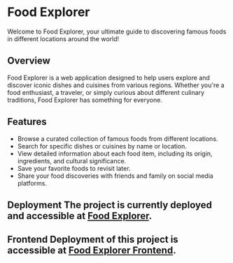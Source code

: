 # Food Explorer

Welcome to Food Explorer, your ultimate guide to discovering famous foods in different locations around the world!

## Overview

Food Explorer is a web application designed to help users explore and discover iconic dishes and cuisines from various regions. Whether you're a food enthusiast, a traveler, or simply curious about different culinary traditions, Food Explorer has something for everyone.

## Features

- Browse a curated collection of famous foods from different locations.
- Search for specific dishes or cuisines by name or location.
- View detailed information about each food item, including its origin, ingredients, and cultural significance.
- Save your favorite foods to revisit later.
- Share your food discoveries with friends and family on social media platforms.

## Deployment The project is currently deployed and accessible at [Food Explorer](https://foodexplorer-iqox.onrender.com/).
## Frontend Deployment of this project is accessible at [Food Explorer Frontend](https://s51-foodexplorer.netlify.app/).
